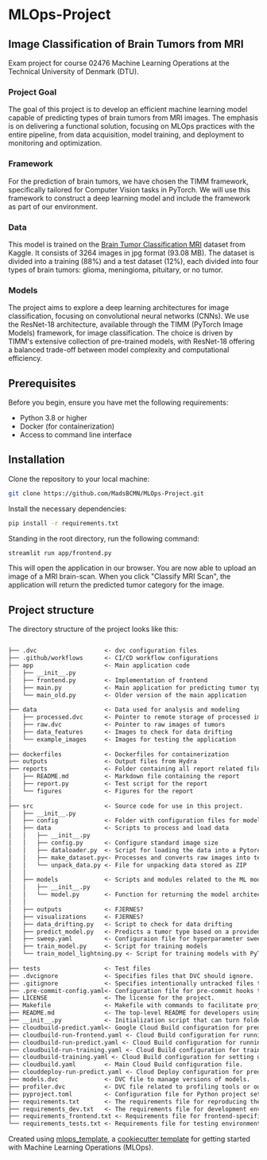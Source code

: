 # MLOps-Project 
## Image Classification of Brain Tumors from MRI

Exam project for course 02476 Machine Learning Operations at the Technical University of Denmark (DTU).

### Project Goal
The goal of this project is to develop an efficient machine learning model capable of predicting types of brain tumors from MRI images. The emphasis is on delivering a functional solution, focusing on MLOps practices with the entire pipeline, from data acquisition, model training, and deployment to monitoring and optimization. 

### Framework
For the prediction of brain tumors, we have chosen the TIMM framework, specifically tailored for Computer Vision tasks in PyTorch.
We will use this framework to construct a deep learning model and include the framework as part of our environment.

### Data
This model is trained on the [Brain Tumor Classification MRI](https://www.kaggle.com/datasets/sartajbhuvaji/brain-tumor-classification-mri) dataset from Kaggle. It consists of 3264 images in jpg format (93.08 MB). The dataset is divided into a training (88%) and a test dataset (12%), each divided into four types of brain tumors: glioma, meningioma, pituitary, or no tumor.

### Models
The project aims to explore a deep learning architectures for image classification, focusing on convolutional neural networks (CNNs). We use the ResNet-18 architecture, available through the TIMM (PyTorch Image Models) framework, for image classification. The choice is driven by TIMM's extensive collection of pre-trained models, with ResNet-18 offering a balanced trade-off between model complexity and computational efficiency.

## Prerequisites

Before you begin, ensure you have met the following requirements:
- Python 3.8 or higher
- Docker (for containerization)
- Access to command line interface

## Installation

Clone the repository to your local machine:

```bash
git clone https://github.com/MadsBCMN/MLOps-Project.git
```

Install the necessary dependencies:

```bash
pip install -r requirements.txt
```

Standing in the root directory, run the following command:

```bash
streamlit run app/frontend.py
```

This will open the application in our browser. You are now able to upload an image of a MRI brain-scan. When you click "Classify MRI Scan", the application will return the predicted tumor category for the image.




## Project structure


The directory structure of the project looks like this:

```txt

├── .dvc                   <- dvc configuration files
├── .github/workflows      <- CI/CD workflow configurations
├── app                    <- Main application code
│   ├── __init__.py
│   ├── frontend.py        <- Implementation of frontend
│   ├── main.py            <- Main application for predicting tumor type
│   └── main_old.py        <- Older version of the main application
│
├── data                   <- Data used for analysis and modeling
│   ├── processed.dvc      <- Pointer to remote storage of processed images for training and testing
│   ├── raw.dvc            <- Pointer to raw images of tumors
│   ├── data_features      <- Images to check for data drifting
│   └── example_images     <- Images for testing the application
│
├── dockerfiles            <- Dockerfiles for containerization
├── outputs                <- Output files from Hydra
├── reports                <- Folder containing all report related files
│   ├── README.md          <- Markdown file containing the report
│   ├── report.py          <- Test script for the report
│   └── figures            <- Figures for the report
│
├── src                    <- Source code for use in this project.
│   ├── __init__.py        
│   ├── config             <- Folder with configuration files for models, training, etc.
│   ├── data               <- Scripts to process and load data
│   │   ├── __init__.py
│   │   ├── config.py      <- Configure standard image size
│   │   ├── dataloader.py  <- Script for loading the data into a Pytorch Dataset
│   │   ├── make_dataset.py<- Processes and converts raw images into tensors
│   │   └── unpack_data.py <- File for unpacking data stored as ZIP
│   │
│   ├── models             <- Scripts and modules related to the ML models
│   │   ├── __init__.py
│   │   └── model.py       <- Function for returning the model architecture
│   │
│   ├── outputs            <- FJERNES?
│   ├── visualizations     <- FJERNES?
│   ├── data_drifting.py   <- Script to check for data drifting
│   ├── predict_model.py   <- Predicts a tumor type based on a provided raw image
│   ├── sweep.yaml         <- Configuraion file for hyperparameter sweep
│   ├── train_model.py     <- Script for training models
│   └── train_model_lightning.py <- Script for training models with PyTorch Lightning
│
├── tests                  <- Test files
├── .dvcignore             <- Specifies files that DVC should ignore.
├── .gitignore             <- Specifies intentionally untracked files to ignore in Git.
├── .pre-commit-config.yaml<- Configuration file for pre-commit hooks to standardize code.
├── LICENSE                <- The license for the project.
├── Makefile               <- Makefile with commands to facilitate project tasks.
├── README.md              <- The top-level README for developers using this project.
├── __init__.py            <- Initialization script that can turn folders into Python packages.
├── cloudbuild-predict.yaml<- Google Cloud Build configuration for prediction tasks.
├── cloudbuild-run-frontend.yaml <- Cloud Build configuration for running the frontend.
├── cloudbuild-run-predict.yaml <- Cloud Build configuration for running predictions.
├── cloudbuild-run-training.yaml <- Cloud Build configuration for training tasks.
├── cloudbuild-training.yaml <- Cloud Build configuration for setting up training environments.
├── cloudbuild.yaml        <- Main Cloud Build configuration file.
├── clouddeploy-run-predict.yaml <- Cloud Deploy configuration for prediction services.
├── models.dvc             <- DVC file to manage versions of models.
├── profiler.dvc           <- DVC file related to profiling tools or output.
├── pyproject.toml         <- Configuration file for Python project settings.
├── requirements.txt       <- The requirements file for reproducing the analysis environment.
├── requirements_dev.txt   <- The requirements file for development environments.
├── requirements_frontend.txt <- Requirements file for frontend-specific dependencies.
└── requirements_tests.txt <- Requirements file for testing environments.


```

Created using [mlops_template](https://github.com/SkafteNicki/mlops_template),
a [cookiecutter template](https://github.com/cookiecutter/cookiecutter) for getting
started with Machine Learning Operations (MLOps).
